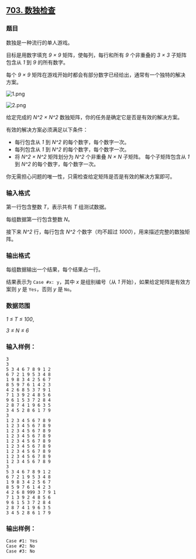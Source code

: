 ## [703. 数独检查](https://www.acwing.com/problem/content/705/)

### 题目

数独是一种流行的单人游戏。

目标是用数字填充 *9 × 9* 矩阵，使每列，每行和所有 *9* 个非重叠的 *3 × 3* 子矩阵包含从 *1* 到 *9* 的所有数字。

每个 *9 × 9* 矩阵在游戏开始时都会有部分数字已经给出，通常有一个独特的解决方案。

 ![1.png](https://cdn.acwing.com/media/article/image/2019/04/18/19_165f3c0a61-1.png)

 ![2.png](https://cdn.acwing.com/media/article/image/2019/04/18/19_18efab2661-2.png)

给定完成的 *N^2 × N^2* 数独矩阵，你的任务是确定它是否是有效的解决方案。

有效的解决方案必须满足以下条件：

- 每行包含从 *1* 到 *N^2* 的每个数字，每个数字一次。
- 每列包含从 *1* 到 *N^2* 的每个数字，每个数字一次。
- 将 *N^2 × N^2* 矩阵划分为 *N^2* 个非重叠 *N × N* 子矩阵。 每个子矩阵包含从 *1* 到 *N^2* 的每个数字，每个数字一次。

你无需担心问题的唯一性，只需检查给定矩阵是否是有效的解决方案即可。

### 输入格式

第一行包含整数 *T*，表示共有 *T* 组测试数据。

每组数据第一行包含整数 *N*。

接下来 *N^2* 行，每行包含 *N^2* 个数字（均不超过 *1000*），用来描述完整的数独矩阵。

### 输出格式

每组数据输出一个结果，每个结果占一行。

结果表示为 `Case #x: y`，其中 *x* 是组别编号（从 *1* 开始），如果给定矩阵是有效方案则 *y* 是 `Yes`，否则 *y* 是 `No`。

### 数据范围

*1 ≤ T ≤ 100*,

*3 ≤ N ≤ 6*

### 输入样例：

```
3
3
5 3 4 6 7 8 9 1 2
6 7 2 1 9 5 3 4 8
1 9 8 3 4 2 5 6 7
8 5 9 7 6 1 4 2 3
4 2 6 8 5 3 7 9 1
7 1 3 9 2 4 8 5 6
9 6 1 5 3 7 2 8 4
2 8 7 4 1 9 6 3 5
3 4 5 2 8 6 1 7 9
3
1 2 3 4 5 6 7 8 9
1 2 3 4 5 6 7 8 9
1 2 3 4 5 6 7 8 9
1 2 3 4 5 6 7 8 9
1 2 3 4 5 6 7 8 9
1 2 3 4 5 6 7 8 9
1 2 3 4 5 6 7 8 9
1 2 3 4 5 6 7 8 9
1 2 3 4 5 6 7 8 9
3
5 3 4 6 7 8 9 1 2
6 7 2 1 9 5 3 4 8
1 9 8 3 4 2 5 6 7
8 5 9 7 6 1 4 2 3
4 2 6 8 999 3 7 9 1
7 1 3 9 2 4 8 5 6
9 6 1 5 3 7 2 8 4
2 8 7 4 1 9 6 3 5
3 4 5 2 8 6 1 7 9
```

### 输出样例：

```
Case #1: Yes
Case #2: No
Case #3: No
```

